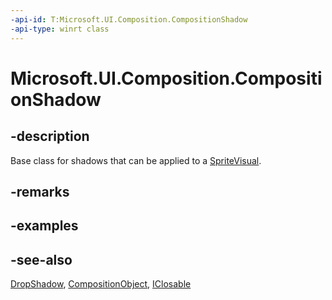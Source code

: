 ```yaml
---
-api-id: T:Microsoft.UI.Composition.CompositionShadow
-api-type: winrt class
---
```


<!-- Class syntax.
public class CompositionShadow : Windows.UI.Composition.CompositionObject, Windows.UI.Composition.ICompositionShadow
-->

# Microsoft.UI.Composition.CompositionShadow

## -description
Base class for shadows that can be applied to a [SpriteVisual](spritevisual.md).

## -remarks

## -examples

## -see-also
[DropShadow](dropshadow.md), [CompositionObject](compositionobject.md), [IClosable](/uwp/api/windows.foundation.iclosable)
